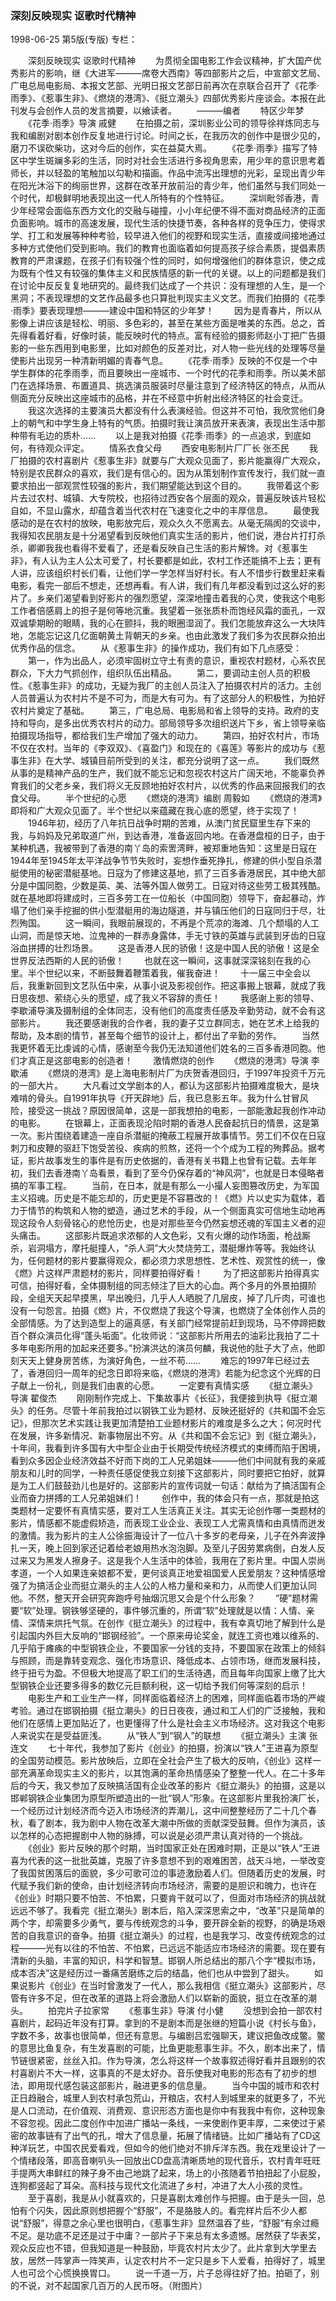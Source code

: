 ### 深刻反映现实  讴歌时代精神

1998-06-25
第5版(专版)
专栏：

　　深刻反映现实  讴歌时代精神
　　为贯彻全国电影工作会议精神，扩大国产优秀影片的影响，继《大进军———席卷大西南》等四部影片之后，中宣部文艺局、广电总局电影局、本报文艺部、光明日报文艺部日前再次在京联合召开了《花季·雨季》、《惹事生非》、《燃烧的港湾》、《挺立潮头》四部优秀影片座谈会。本报在此刊发与会创作人员的发言摘要，以飨读者。
　　———编者
　　特区少年梦
　　《花季·雨季》导演  戚健
　　在拍摄之前，深圳影业公司的领导徐祥炼同志与我和编剧对剧本创作反复地进行讨论。时间之长，在我历次的创作中是很少见的，磨刀不误砍柴功，这对今后的创作，实在益莫大焉。
　　《花季·雨季》描写了特区中学生斑斓多彩的生活，同时对社会生活进行多视角思索，用少年的意识思考着师长，并以轻盈的笔触加以勾勒和描画。作品中流泻出理想的光彩，呈现出青少年在阳光沐浴下的绚丽世界，这群在改革开放前沿的青少年，他们虽然与我们同处一个时代，却极鲜明地表现出这一代人所特有的个性特征。
　　深圳毗邻香港，青少年经常会面临东西方文化的交融与碰撞，小小年纪便不得不面对商品经济的正面负面影响。城市的高速发展，现代生活的快捷节奏，各种各样的竞争压力，使得求学、打工和发展等种种考验，较早进入他们的视野和现实生活，直接或间接地通过多种方式使他们受到影响。我们的教育也面临着如何提高孩子综合素质，提倡素质教育的严肃课题，在孩子们有较强个性的同时，如何增强他们的群体意识，使之成为既有个性又有较强的集体主义和民族情感的新一代的关键。以上的问题都是我们在讨论中反反复复地研究的。最终我们达成了一个共识：没有理想的人生，是一个黑洞；不表现理想的文艺作品最多也只算批判现实主义文艺。而我们拍摄的《花季·雨季》要表现理想———建设中国和特区的少年梦！
　　因为是青春片，所以从影像上讲应该是轻松、明丽、多色彩的，甚至在某些方面是唯美的东西。总之，首先得看着好看，好像时装，能反映时代的特点。富有经验的摄影师赵小丁把广告摄影的一些东西用到电影里，比如对颜色的反差对比，对人物一些光线的处理等尽量使影片出现另一种清新明媚的青春气息。
　　《花季·雨季》反映的不仅是一个中学生群体的花季雨季，而且要映出一座城市、一个时代的花季和雨季。所以美术部门在选择场景、布置道具、挑选演员服装时尽量注意到了经济特区的特点，从而从侧面充分反映出这座城市的品格，并在不经意中折射出经济特区的社会变迁。
　　我这次选择的主要演员大都没有什么表演经验。但这并不可怕，我欣赏他们身上的朝气和中学生身上特有的气质。拍摄时我让演员放开来表演，表现出生活中那种带有毛边的质朴……
　　以上是我对拍摄《花季·雨季》的一点追求，到底如何，有待观众评定。
　　情系衣食父母
　　西安电影制片厂厂长  张丕民
　　我厂拍摄的农村喜剧片《惹事生非》就要与广大观众见面了，影片能赢得广大观众，特别是农民群众的喜欢，我们是有信心的。因为从策划制作宣传发行，我们就一直要求拍出一部观赏性较强的影片，我们期望能达到这个目的。
　　我带着这个影片去过农村、城镇、大专院校，也招待过西安各个层面的观众，普遍反映该片轻松自如，不显山露水，却蕴含着当代农村在飞速变化之中的丰厚信息。
　　最使我感动的是在农村的放映，电影放完后，观众久久不愿离去。从毫无隔阂的交谈中，我得知农民朋友是十分渴望看到反映他们真实生活的影片，他们说，港台片打打杀杀，卿卿我我也看得不爱看了，还是看反映自己生活的影片解馋。对《惹事生非》，有人认为主人公太可爱了，村长要都是如此，农村工作还能搞不上去；更有人讲，应该组织村长们看，让他们学一学怎样当好村长。有人不惜步行数里赶来看电影，看完一部后不想走，还想再看。有人讲，我们有几年都没看到过这么好的影片了。乡亲们渴望看到好影片的强烈愿望，深深地撞击着我的心灵，使我这个电影工作者倍感肩上的担子是何等地沉重。我望着一张张质朴而饱经风霜的面孔，一双双诚挚期盼的眼睛，我的心在颤抖，我的眼圈湿润了。我们怎能放弃这么一大块阵地，怎能忘记这几亿面朝黄土背朝天的乡亲。也由此激发了我们多为农民群众拍出优秀作品的信念。
　　从《惹事生非》的操作成功，我们有如下几点感受：
　　第一，作为出品人，必须牢固树立守土有责的意识，重视农村题材，心系农民群众，下大力气抓创作，组织队伍出精品。
　　第二，要调动主创人员的积极性。《惹事生非》的成功，无疑为我厂的主创人员注入了拍摄农村片的活力。主创人员普遍认为农村片不是不可为，而是大有可为。有了这部分人的积极性，为拍好农村片奠定了基础。
　　第三，广电总局、电影局和省上领导的支持。政府的支持和导向，是多出优秀农村片的动力。部局领导多次组织送片下乡，省上领导亲临拍摄现场指导，都给我们生产增加了强大的动力。
　　第四，拍好农村片，市场不仅在农村。当年的《李双双》、《喜盈门》和现在的《喜莲》等影片的成功与《惹事生非》在大学、城镇目前所受到的关注，都充分说明了这一点。
　　我们既然从事的是精神产品的生产，我们就不能忘记和忽视农村这片广阔天地，不能辜负养育我们的父老乡亲，我们将义无反顾地拍好农村片，以优秀的作品来回报我们的衣食父母。
　　半个世纪的心愿
　　《燃烧的港湾》编剧  周毅如
　　《燃烧的港湾》即将和广大观众见面了。半个世纪以来蕴藏在我心底的愿望，终于实现了！
　　1946年初，经历了八年抗日战争时期的苦难，从澳门贫民窟里生存下来的我，与妈妈及兄弟取道广州，到达香港，准备返回内地。在香港盘桓的日子，由于某种机遇，我被带到了香港的南丫岛的索罟湾畔，被郑重地告知：这里是日寇在1944年至1945年太平洋战争节节失败时，妄想作垂死挣扎，修建的供小型自杀潜艇使用的秘密潜艇基地。日寇为了修建这基地，抓了三百多香港居民，其中绝大部分是中国同胞，少数是英、美、法等外国人做劳工。日寇对待这些劳工极其残酷。就在基地即将建成时，三百多劳工在一位船长（中国同胞）领导下，奋起暴动，炸塌了他们亲手挖掘的供小型潜艇用的海边隧道，并与镇压他们的日寇同归于尽，壮烈殉国。
　　这一瞬间，我眼前展现的，不再是个荒凉的海滩、几个颓塌的人工山洞，而是惊天地、泣鬼神的一群赤身露体，手无寸铁的英雄与武装到牙齿的日寇浴血拼搏的壮烈场景。
　　这是香港人民的骄傲！这是中国人民的骄傲！这是全世界反法西斯的人民的骄傲！
　　也就在这一瞬间，这事就深深铭刻在我的心里。半个世纪以来，不断鼓舞着鞭策着我，催我奋进！
　　十一届三中全会以后，我重新回到文艺队伍中来，从事小说及影视创作。把这事搬上银幕，就成了我日思夜想、萦绕心头的愿望，成了我义不容辞的责任！
　　我感谢上影的领导、李歇浦导演及摄制组的全体同志，没有他们的高度责任感及辛勤劳动，就不会有这部影片。
　　我还要感谢我的合作者，我的妻子艾立群同志，她在艺术上给我的帮助，及本剧的情节，甚至每个细节的设计上，都付出了辛勤的劳作。
　　当然我更怀着无比虔诚的心情，感谢至今我仍无法知道他们姓名的三百多香港同胞。他们才真正是这部电影的创造者！
　　激情燃烧的创作
　　《燃烧的港湾》导演  李歇浦
　　《燃烧的港湾》是上海电影制片厂为庆贺香港回归，于1997年投资千万元的一部大片。
　　大凡看过文学剧本的人，都认为这部影片拍摄难度极大，是块难啃的骨头。自1991年执导《开天辟地》后，我已息影五年。我为什么甘冒风险，接受这一挑战？原因很简单，这是一部我想拍的电影，一部能激起我创作冲动的电影。
　　在银幕上，正面表现沦陷时期的香港人民奋起抗日的情景，这是第一次。影片围绕着建造一座自杀潜艇的掩蔽工程展开故事情节。劳工们不仅在日寇刺刀和皮鞭的驱赶下饱受苦役、疾病的煎熬，还将一个个成为工程的殉葬品。据考证，影片故事发生的事件是有历史依据的，香港有关书籍上也曾有记载。去年年初，我们去香港南丫岛看景，看到了至今仍保存着的“神风洞”，也就是日本侵略者搞的军事工程。
　　当前，在日本，就是有那么一小撮人妄图篡改历史，为军国主义招魂。历史是不能忘却的，历史更是不容篡改的！《燃》片以史实为载体，着力于情节的构筑和人物的塑造，通过艺术的手段，从一个侧面真实可信地生动地再现这段令人刻骨铭心的悲怆历史，也是对那些至今仍然妄想还魂的军国主义者的迎头痛击。
　　这部影片既追求浓郁的人文色彩，又有火爆的动作场面，枪战厮杀，岩洞塌方，摩托艇撞人，“杀人洞”大火焚烧劳工，潜艇爆炸等等。我始终认为，任何题材的影片要赢得观众，都必须力求思想性、艺术性、观赏性的统一，像《燃》片这样严肃题材的影片，同样要拍得好看！
　　为了把这部影片拍得真实可信，拍得好看，全体摄制组的同志倾注了巨大的心血。两个多月的外景拍摄阶段，全组天天起早摸黑，早出晚归，几乎人人晒脱了几层皮，掉了几斤肉，可谁也没有一句怨言。拍摄《燃》片，不仅燃烧了我这个导演，也燃烧了全体创作人员的全部情感。为了达到造型上的逼真感，有关部门经常提前赶到现场，马不停蹄把数百个群众演员化得“蓬头垢面”。化妆师说：“这部影片所用去的油彩比我拍了二十多年电影所用的加起来还要多。”扮演洪达的演员何麟，我说他的肚子大了点，他即刻天天上健身房苦练，为演好角色，一丝不苟……
　　难忘的1997年已经过去了，香港回归一周年的纪念日即将来临，《燃烧的港湾》若能为纪念这个光辉的日子献上一份礼，则是我们由衷的心愿。
　　一定要有真情实感
　　《挺立潮头》导演  翟俊杰
　　刚刚制作完成上、下集故事片《长征》，我便接到执导《挺立潮头》的任务。尽管十年前我拍过以钢铁工业为题材、反映还挺好的《共和国不会忘记》，但那次艺术实践让我更加清楚拍工业题材影片的难度是多么之大；何况时代在发展，许多新情况、新事物层出不穷。从《共和国不会忘记》到《挺立潮头》，十年间，我看到许多国有大中型企业由于长期受传统经济模式的束缚而陷于困境，看到众多因企业经济效益不好而下岗的工人兄弟姐妹———他们中间就有我的亲戚朋友和儿时的同学，一种责任感促使我立刻接下这部影片，同时要把它拍好，就算是为工人们鼓鼓劲儿也是好的。这部影片的宣传词就一句话：献给为了搞活国有企业而奋力拼搏的工人兄弟姐妹们！
　　创作中，我的体会只有一点，那就是拍这类题材一定要怀有真情实感，要对工人生活真正关注。其实无论创作哪一类题材的影片，情感都不能虚假矫造，而表现工业企业、表现工人尤需真情和由真情而迸发的激情。我为影片的主人公徐振海设计了一位八十多岁的老母亲，儿子在外奔波挣扎一天，晚上回到家还记着给老娘用热水泡泡脚。及至儿子因劳累病倒，白发人反过来又为黑发人擦身子。这是我个人生活中的体验，我用在了影片里。中国人崇尚孝道，一个人如果连亲娘都不爱，更何谈真正地爱祖国爱人民爱朋友？这种情感增强了为搞活企业而挺立潮头的主人公的人格力量和亲和力，从而使人们更加认同他。不然，整天开会研究奔跑呼号抽烟沉思又会是个什么形象？
　　“硬”题材需要“软”处理。钢铁够坚硬的，事件够沉重的，所谓“软”处理就是以情：人情、亲情、深情来烘托气氛。在创作《挺立潮头》的过程中，我有幸真切地了解到什么是引起国内外巨大反响的“邯钢经验”。一个原来毋论奖金，就连工资也难以维系的、几乎陷于瘫痪的中型钢铁企业，不要国家一分钱的支持，不要国家在政策上的倾斜与照顾，而是靠转变观念、强化市场意识、降低成本、占领市场，继而发展科技，终于扭亏为盈。不但极大地提高了职工们的生活待遇，而且每年向国家上缴了比大型钢铁企业还要多得多的数亿元巨额利税，这一切给予我们何等深刻的启示！
　　电影生产和工业生产一样，同样面临着经济上的困难，同样面临着市场的严峻考验。通过在邯钢拍摄《挺立潮头》的日日夜夜，通过和工人们的广泛接触，我和他们在感情上更加贴近了，也更懂得了什么是社会主义市场经济。这对我这个电影人来说实在是受益匪浅。
　　从“铁人”到“钢人”的联想
　　《挺立潮头》主演  张连文
　　七十年代，我参加了影片《创业》的拍摄，扮演以“铁人”王进喜为原型的全国劳动模范。影片放映后，立即在全社会产生了极大的反响，《创业》这样一部充满革命现实主义的影片，以其饱满的革命热情感染了整整一代人。在二十多年后的今天，我又参加了反映搞活国有企业改革的影片《挺立潮头》的拍摄，这是以邯郸钢铁企业集团为原型所塑造出的一批“钢人”形象。在这部影片里我扮演厂长，一个经历过计划经济而今迈入市场经济的弄潮儿，这中间整整经历了二十几个春秋，看了剧本，我为剧中人物在改革大潮中所做的贡献深受鼓舞。但作为演员，该以怎样的心态把握剧中人物的脉搏，可以说是必须严肃认真对待的一个挑战。
　　《创业》影片反映的那个时期，当时国家正处在困难时期，正是以“铁人”王进喜为代表的这一批批英雄，克服了许多意想不到的艰难困苦，战天斗地，一举改变了我国贫困落后的面貌，多少可歌可泣的事迹激励着人们。但随着历史的发展，时代赋予我们新的使命，由计划经济转向市场经济，需要的是胆识和魄力，也许在《创业》时期只要不怕苦、不怕累，只要肯干就可以了，但面对市场经济的挑战就远远不够了。我看完《挺立潮头》剧本后，陷入深深思索之中，“改革”只是简单的两个字，却需要多少勇气，要与传统观念的斗争，要开辟全新的视野，的确是场艰苦的自我意识的奋争。拍摄《挺立潮头》的过程，也是我学习、改变传统观念的过程———光有以往的不怕苦、不怕累，已远远不能适应市场经济的需要。现在要有清新的头脑，丰富的知识，科学和智慧。邯钢人所总结出的那八个字“模拟市场，成本否决”这是经历过一番痛苦磨练之后的结晶，他们也从中尝到了甜头。
　　如果说影片《创业》在当时曾激发了一代人，那么我相信《挺立潮头》这部影片，尽管有许多不足，但在改革的道路上将会激励人们以崭新的面貌，挺立在改革的潮头。
　　拍完片子拉家常
　　《惹事生非》导演  付小健
　　没想到会拍一部农村喜剧片，起码近年没有打算。拿到的不是剧本而是张继的短篇小说《村长与鱼》，字数不多，故事也很简单，但还有意思。与编剧吕宏强聊天，建议把鱼改成鳖。鳖的意思比鱼复杂，有生发喜剧的可能，比鱼更能惹事生非。不久，剧本出来了，情节链很紧密，丝丝入扣。作为导演，怎么将这样一个故事叙述得好看并且跟别的农村喜剧片不大一样，这事真的不是太好办。音乐使我对电影的形态有了初步的想法，即用现代感包装这部影片，融进更多的信息量。
　　当今中国的城市和农村正日趋融合，城里人到农村承包荒山，开粮店，农村人到城里来的就更多了，不光是人口流动，在价值观、消费观、意识形态方面也是你中有我我中有你，这种现象不容忽视。因此二度创作中加进广播站一条线，一来使剧作更丰厚，二来使过于紧密的故事链有了出气的孔，增大了信息量，拓展了情绪链。比如广播站有了CD这种洋玩艺，中国农民爱看戏，但如今的他们绝对不排斥洋东西。我在戏里设计了一个情绪段落，即高音喇叭头一回放出CD盘高清晰质地的现代音乐，农村青年旺旺手提两大串鲜红的辣子身不由己地跳了起来，场上的小孩随着节拍扭起了小屁股，连狗都竖起了耳朵。高科技与现代文化流进了乡村，冲进了大人小孩的灵性。
　　至于喜剧，我是从小就喜欢的，只是喜剧太难创作与把握。由于是头一回，总怕有个闪失，因此原则想把握个“舒服”，不是胳肢人的。看完样片后不少人都说“舒服”，得意之余心里也很明白，《惹事生非》显然温吞了些，“舒服”有余过瘾不足。是功底不足还是过于中庸？一部片子下来总有太多遗憾。居然获了华表奖，观众反应也不错，但我知道是一种鼓励，毕竟农村片太少了。此片拿到大学里去放，居然一阵掌声一阵笑声，认定农村片不一定只是乡下人爱看，拍得好了，城里人也可岔个心慌换换胃口。
　　说一千道一万，片子总得往好了拍。拍砸了，别的不说，对不起国家几百万的人民币呀。（附图片）

